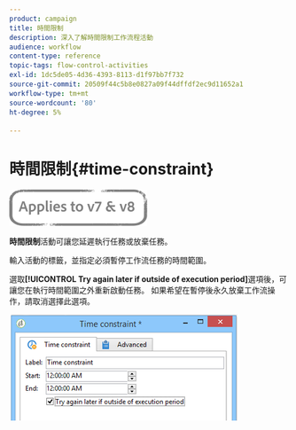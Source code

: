 ```yaml
---
product: campaign
title: 時間限制
description: 深入了解時間限制工作流程活動
audience: workflow
content-type: reference
topic-tags: flow-control-activities
exl-id: 1dc5de05-4d36-4393-8113-d1f97bb7f732
source-git-commit: 20509f44c5b8e0827a09f44dffdf2ec9d11652a1
workflow-type: tm+mt
source-wordcount: '80'
ht-degree: 5%

---
```


# 時間限制{#time-constraint}

![](../../assets/common.svg)

**時間限制**&#x200B;活動可讓您延遲執行任務或放棄任務。

輸入活動的標籤，並指定必須暫停工作流任務的時間範圍。

選取&#x200B;**[!UICONTROL Try again later if outside of execution period]**&#x200B;選項後，可讓您在執行時間範圍之外重新啟動任務。 如果希望在暫停後永久放棄工作流操作，請取消選擇此選項。

![](assets/s_user_scheduled_wait.png)
